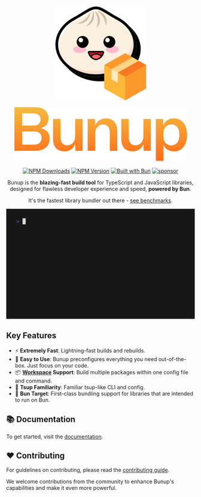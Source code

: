 <!-- markdownlint-disable first-line-h1 -->

<!-- markdownlint-start-capture -->
<!-- markdownlint-disable-file no-inline-html -->
<div align="center">

  <!-- markdownlint-disable-next-line no-alt-text -->

![Logo](https://raw.githubusercontent.com/arshad-yaseen/bunup/refs/heads/main/docs/public/logo.svg)

![Bunup](https://raw.githubusercontent.com/arshad-yaseen/bunup/refs/heads/main/assets/bunup-title.svg)

[![NPM Downloads](https://img.shields.io/npm/dm/bunup?logo=data%3Aimage%2Fsvg%2Bxml%3Bbase64%2CPHN2ZyB4bWxucz0iaHR0cDovL3d3dy53My5vcmcvMjAwMC9zdmciIGhlaWdodD0iMjRweCIgdmlld0JveD0iMCAtOTYwIDk2MCA5NjAiIHdpZHRoPSIyNHB4IiBmaWxsPSIjMDAwMDAwIj48cGF0aCBkPSJNNDgwLTMyMCAyODAtNTIwbDU2LTU4IDEwNCAxMDR2LTMyNmg4MHYzMjZsMTA0LTEwNCA1NiA1OC0yMDAgMjAwWk0xNjAtMTYwdi0yMDBoODB2MTIwaDQ4MHYtMTIwaDgwdjIwMEgxNjBaIi8%2BPC9zdmc%2B&labelColor=ffc44e&color=212121)](https://www.npmjs.com/package/bunup) [![NPM Version](https://img.shields.io/npm/v/bunup?logo=npm&logoColor=212121&label=version&labelColor=ffc44e&color=212121)](https://npmjs.com/package/bunup) [![Built with Bun](https://img.shields.io/badge/Built_with-Bun-fbf0df?logo=bun&labelColor=212121)](https://bun.sh) [![sponsor](https://img.shields.io/badge/sponsor-EA4AAA?logo=githubsponsors&labelColor=FAFAFA)](https://github.com/sponsors/arshad-yaseen)

Bunup is the **blazing-fast build tool** for TypeScript and JavaScript libraries, designed for flawless developer experience and speed, **powered by Bun**. 

It's the fastest library bundler out there - [see benchmarks](https://gugustinette.github.io/bundler-benchmark/).

![bunup-demo](/assets/demo.gif)

</div>
<!-- markdownlint-restore -->

## Key Features

- ⚡ **Extremely Fast**: Lightning-fast builds and rebuilds.
- 🚀 **Easy to Use**: Bunup preconfigures everything you need out-of-the-box. Just focus on your code.
- 📦 **[Workspace](https://bunup.dev/docs/guide/workspaces) Support**: Build multiple packages within one config file and command.
- 🔄 **Tsup Familiarity**: Familiar tsup-like CLI and config.
- 🎯 **Bun Target**: First-class bundling support for libraries that are intended to run on Bun.

## 📚 Documentation

To get started, visit the [documentation](https://bunup.dev/docs).

## ❤️ Contributing

For guidelines on contributing, please read the [contributing guide](../../CONTRIBUTING.md).

We welcome contributions from the community to enhance Bunup's capabilities and make it even more powerful.
